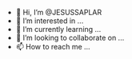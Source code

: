 - 👋 Hi, I’m @JESUSSAPLAR
- 👀 I’m interested in ...
- 🌱 I’m currently learning ...
- 💞️ I’m looking to collaborate on ...
- 📫 How to reach me ...

<!---
JESUSSAPLAR/JESUSSAPLAR is a ✨ special ✨ repository because its `README.md` (this file) appears on your GitHub profile.
You can click the Preview link to take a look at your changes.
--->
